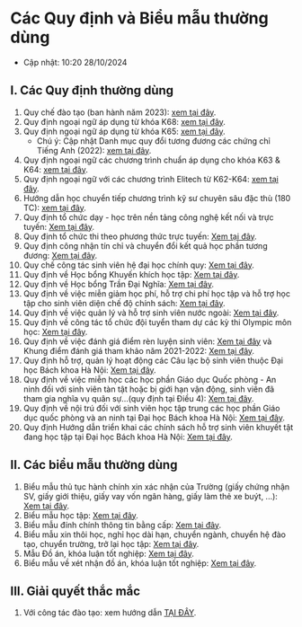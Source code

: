 # Các Quy định và Biểu mẫu thường dùng
* Cập nhật: 10:20 28/10/2024

## I. Các Quy định thường dùng

1. Quy chế đào tạo (ban hành năm 2023): [xem tại đây](https://ctt.hust.edu.vn/Upload/Nguyen%20Quoc%20Dat/files/DTDH_QDQC/Hoctap/QCDT-2023-upload.pdf).
2. Quy định ngoại ngữ áp dụng từ khóa K68: [xem tại đây](https://ctt.hust.edu.vn/DisplayWeb/DisplayBaiViet?baiviet=43411).
3. Quy định ngoại ngữ áp dụng từ khóa K65: [xem tại đây](https://ctt.hust.edu.vn/DisplayWeb/DisplayBaiViet?baiviet=38018).
   - Chú ý: Cập nhật Danh mục quy đổi tương đương các chứng chỉ Tiếng Anh (2022): [xem tại đây](https://ctt.hust.edu.vn/DisplayWeb/DisplayBaiViet?baiviet=40291).
4. Quy định ngoại ngữ các chương trình chuẩn áp dụng cho khóa K63 & K64: [xem tại đây](https://ctt.hust.edu.vn/DisplayWeb/DisplayBaiViet?baiviet=35493).
5. Quy định ngoại ngữ với các chương trình Elitech từ K62-K64: [xem tại đây](https://ctt.hust.edu.vn/DisplayWeb/DisplayBaiViet?baiviet=35495).
6. Hướng dẫn học chuyển tiếp chương trình kỹ sư chuyên sâu đặc thù (180 TC): [xem tại đây](https://ctt.hust.edu.vn/DisplayWeb/DisplayBaiViet?baiviet=41372).
7. Quy định tổ chức dạy - học trên nền tảng công nghệ kết nối và trực tuyến: [Xem tại đây](https://ctt.hust.edu.vn/Upload/Nguyen%20Quoc%20Dat/files/DTDH_QDQC/Hoctap/QD%20ban%20hanh%20QD%20to%20chuc%20day%20hoc%20tren%20nen%20tang%20CN%20ket%20noi%20-%20truc%20tuyen.pdf).
8. Quy định tổ chức thi theo phương thức trực tuyến: [Xem tại đây](https://ctt.hust.edu.vn/Upload/Nguyen%20Quoc%20Dat/files/DTDH_QDQC/Hoctap/QD%20ban%20hanh%20QD%20to%20chuc%20thi%20Truc%20tuyen.pdf).
9. Quy định công nhận tín chỉ và chuyển đổi kết quả học phần tương đương: [Xem tại đây](https://ctt.hust.edu.vn/Upload/Nguyen%20Quoc%20Dat/files/DTDH_QDQC/Hoctap/QD%20ban%20hanh%20QD%20chuyen%20doi%20hoc%20phan%20tuong%20duong.pdf).
10. Quy chế công tác sinh viên hệ đại học chính quy: [Xem tại đây](https://moet.gov.vn/giaoducquocdan/cong-tac-hoc-sinh-sinh-vien/Pages/chi-tiet-van-ban-quy-pham-phap-luat.aspx?ItemID=902).
11. Quy định về Học bổng Khuyến khích học tập: [Xem tại đây](https://husteduvn-my.sharepoint.com/:b:/g/personal/khai_tranquang_hust_edu_vn1/ESCBPVQlzNFOlglsvRwxAZYBqxdZc6QR_f9Y2TuGC2IiSA?e=Pszv9k).
12. Quy định về Học bổng Trần Đại Nghĩa: [Xem tại đây](https://husteduvn-my.sharepoint.com/:b:/g/personal/khai_tranquang_hust_edu_vn1/EaQb5XucFDpIjtckawafR2ABmjROw_qBr7KNW96jnmr9Ag?e=ASGkqH).
13. Quy định về việc miễn giảm học phí, hỗ trợ chi phí học tập và hỗ trợ học tập cho sinh viên diện chế độ chính sách: [Xem tại đây](https://husteduvn-my.sharepoint.com/:b:/g/personal/khai_tranquang_hust_edu_vn1/ERo3ZhD78dBHkPw7GOLIf8wBlReifxxtxLL1GfgC5rvbSg?e=H0YcJI).
14. Quy định về việc quản lý và hỗ trợ sinh viên nước ngoài: [Xem tại đây](https://husteduvn-my.sharepoint.com/:b:/g/personal/khai_tranquang_hust_edu_vn1/ESxzr8t2kgFNlqd2YDaVlW8B95HepGxbmxl1oPNFIhLbsg?e=LMw2XS).
15. Quy định về công tác tổ chức đội tuyển tham dự các kỳ thi Olympic môn học: [Xem tại đây](https://husteduvn-my.sharepoint.com/:b:/g/personal/khai_tranquang_hust_edu_vn1/EU7K3Ly3sh9Bj3ifsXAtf7QBsltPAyU5PLtY-MDZCprifg?e=0rwnz7).
16. Quy định về việc đánh giá điểm rèn luyện sinh viên: [Xem tại đây](https://husteduvn-my.sharepoint.com/:b:/g/personal/khai_tranquang_hust_edu_vn1/EfxQE-BNnyFJnMF7bcRaAbIBzvd7kN47SXfePclUDLmJHA?e=pJjZ2e) và Khung điểm đánh giá tham khảo năm 2021-2022: [Xem tại đây](https://ctt.hust.edu.vn/Upload/Nguyen%20Viet%20Tien/files/Khung-DGRL-2020-2021.pdf).
17. Quy định hỗ trợ, quản lý hoạt động các Câu lạc bộ sinh viên thuộc Đại học Bách khoa Hà Nội: [Xem tại đây](https://husteduvn-my.sharepoint.com/:b:/g/personal/khai_tranquang_hust_edu_vn1/ERM9j9d46etEkTa9ggjN-9EBD4I5nuozz-5hy2HLsXKB2A?e=UPFf5j).
18. Quy định về việc miễn học các học phần Giáo dục Quốc phòng - An ninh đối với sinh viên tàn tật hoặc bị giới hạn vận động, sinh viên đã tham gia nghĩa vụ quân sự...(quy định tại Điều 4): [Xem tại đây](https://ctt.hust.edu.vn/Upload/Nguyen%20Quoc%20Dat/files/DTDH_QDQC/Hoctap/01_1%202015%20TT%20Lien%20tich_QD%20danh%20gia%20QP-AN.pdf).
19. Quy định về nội trú đối với sinh viên học tập trung các học phần Giáo dục quốc phòng và an ninh tại Đại học Bách khoa Hà Nội: [Xem tại đây](https://husteduvn-my.sharepoint.com/:b:/g/personal/khai_tranquang_hust_edu_vn1/ESxBfbQZZZxHlDcMaKr6nfgBDrrvPWHpC56I68VU_2-VkA?e=uBNjj6).
20. Quy định Hướng dẫn triển khai các chính sách hỗ trợ sinh viên khuyết tật đang học tập tại Đại học Bách khoa Hà Nội: [Xem tại đây](https://husteduvn-my.sharepoint.com/:b:/g/personal/khai_tranquang_hust_edu_vn1/EQqI98V8izpJp6dbburn-hoB4VMhGi0TCzbqeA2KPVraXA?e=sB7rou).

## II. Các biểu mẫu thường dùng

1. Biểu mẫu thủ tục hành chính xin xác nhận của Trường (giấy chứng nhận SV, giấy giới thiệu, giấy vay vốn ngân hàng, giấy làm thẻ xe buýt, ...): [Xem tại đây](https://ctt.hust.edu.vn/DisplayWeb/DisplayBaiViet?baiviet=38014).
2. Biểu mẫu học tập: [Xem tại đây](https://sv-ctt.hust.edu.vn/#/so-tay-sv/69/huong-dan-gui-cau-hoi-toi-phong-dao-tao-cac-van-de-ve-hoc-tap-hoc-phi).
3. Biểu mẫu đính chính thông tin bằng cấp: [Xem tại đây](https://ctt.hust.edu.vn/DisplayWeb/DisplayBaiViet?baiviet=93).
4. Biểu mẫu xin thôi học, nghỉ học dài hạn, chuyển ngành, chuyển hệ đào tạo, chuyển trường, trở lại học tập: [Xem tại đây](https://sv-ctt.hust.edu.vn/#/so-tay-sv/69/huong-dan-gui-cau-hoi-toi-phong-dao-tao-cac-van-de-ve-hoc-tap-hoc-phi).
5. Mẫu Đồ án, khóa luận tốt nghiệp: [Xem tại đây](https://ctt.hust.edu.vn/DisplayWeb/DisplayBaiViet?baiviet=35523).
6. Biểu mẫu về xét nhận đồ án, khóa luận tốt nghiệp: [Xem tại đây](https://sv-ctt.hust.edu.vn/#/so-tay-sv/69/huong-dan-gui-cau-hoi-toi-phong-dao-tao-cac-van-de-ve-hoc-tap-hoc-phi).

## III. Giải quyết thắc mắc

1. Với công tác đào tạo: xem hướng dẫn [TẠI ĐÂY](https://sv-ctt.hust.edu.vn/#/so-tay-sv/69/huong-dan-gui-cau-hoi-toi-phong-dao-tao-cac-van-de-ve-hoc-tap-hoc-phi).
